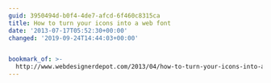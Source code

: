 ```yaml
---
guid: 3950494d-b0f4-4de7-afcd-6f460c8315ca
title: How to turn your icons into a web font
date: '2013-07-17T05:52:30+00:00'
changed: '2019-09-24T14:44:03+00:00'


bookmark_of: >-
  http://www.webdesignerdepot.com/2013/04/how-to-turn-your-icons-into-a-web-font/
---
```




